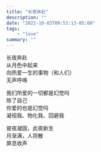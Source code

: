 ```yaml
---
title: "长夜奔赴"
description: ""
date: "2022-10-03T09:53:13-05:00"
tags: 
    - "love"
summary: ""
---
```

长夜奔赴\
从月色中起来\
向热爱一生的事物（和人们）\
无声呼唤

我们所爱的一切都是幻觉吗\
除了自己\
你爱的也是幻觉吗\
凝视我、物化我、回避我

彼夜凝固，此夜新生\
月渐满，人将散\
屏息收声
